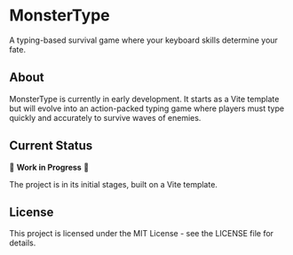 # MonsterType

A typing-based survival game where your keyboard skills determine your fate.

## About

MonsterType is currently in early development. It starts as a Vite template but will evolve into an action-packed typing game where players must type quickly and accurately to survive waves of enemies.

## Current Status

🚧 **Work in Progress** 🚧

The project is in its initial stages, built on a Vite template.

## License

This project is licensed under the MIT License - see the LICENSE file for details.
